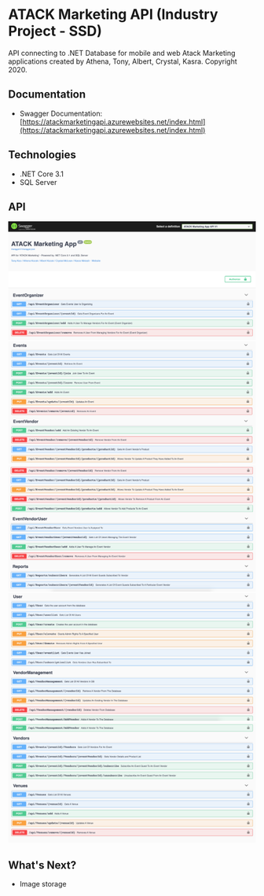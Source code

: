 # ATACK Marketing API (Industry Project - SSD)
API connecting to .NET Database for mobile and web Atack Marketing applications created by Athena, Tony, Albert, Crystal, Kasra. Copyright 2020.

## Documentation
- Swagger Documentation: [https://atackmarketingapi.azurewebsites.net/index.html](https://atackmarketingapi.azurewebsites.net/index.html)

## Technologies
- .NET Core 3.1
- SQL Server

## API
![picture](media/1.png)
![picture](media/2.png)
![picture](media/3.png)
![picture](media/4.png)
![picture](media/5.png)

## What's Next?
- Image storage
